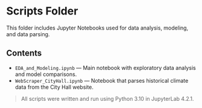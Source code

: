# Scripts Folder

This folder includes Jupyter Notebooks used for data analysis, modeling, and data parsing.

## Contents

- `EDA_and_Modeling.ipynb` — Main notebook with exploratory data analysis and model comparisons.
- `WebScraper_CityHall.ipynb` — Notebook that parses historical climate data from the City Hall website.

> All scripts were written and run using Python 3.10 in JupyterLab 4.2.1.
